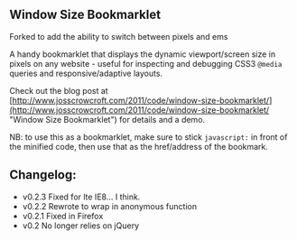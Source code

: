 Window Size Bookmarklet
----------------------

Forked to add the ability to switch between pixels and ems

A handy bookmarklet that displays the dynamic viewport/screen size in pixels on any website - useful for inspecting and debugging CSS3 `@media` queries and responsive/adaptive layouts. 

Check out the blog post at [http://www.josscrowcroft.com/2011/code/window-size-bookmarklet/](http://www.josscrowcroft.com/2011/code/window-size-bookmarklet/ "Window Size Bookmarklet") for details and a demo.

NB: to use this as a bookmarklet, make sure to stick `javascript:` in front of the minified code, then use that as the href/address of the bookmark.


Changelog:
----------
* v0.2.3   Fixed for lte IE8... I think.
* v0.2.2   Rewrote to wrap in anonymous function
* v0.2.1   Fixed in Firefox
* v0.2     No longer relies on jQuery